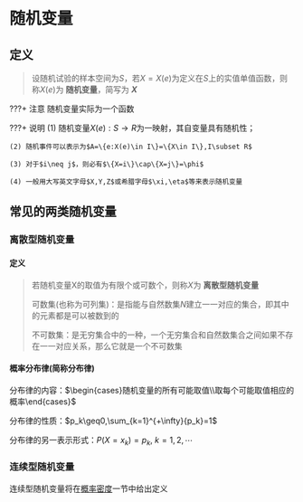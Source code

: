 # 随机变量

## 定义

> 设随机试验的样本空间为$S$，若$X=X(e)$为定义在$S$上的实值单值函数，则称$X(e)$为 **随机变量**，简写为 **$X$**

???+ 注意
    随机变量实际为一个函数

???+ 说明
    (1) 随机变量$X(e):S\rightarrow R$为一映射，其自变量具有随机性；

    (2) 随机事件可以表示为$A=\{e:X(e)\in I\}=\{X\in I\},I\subset R$

    (3) 对于$i\neq j$，则必有$\{X=i\}\cap\{X=j\}=\phi$
    
    (4) 一般用大写英文字母$X,Y,Z$或希腊字母$\xi,\eta$等来表示随机变量

## 常见的两类随机变量

### 离散型随机变量

#### 定义

> 若随机变量X的取值为有限个或可数个，则称$X$为 **离散型随机变量**
>
> 可数集(也称为可列集)：是指能与自然数集$N$建立一一对应的集合，即其中的元素都是可以被数到的
>
> 不可数集：是无穷集合中的一种，一个无穷集合和自然数集合之间如果不存在一一对应关系，那么它就是一个不可数集

#### 概率分布律(简称分布律)

分布律的内容：$\begin{cases}随机变量的所有可能取值\\取每个可能取值相应的概率\end{cases}$

分布律的性质：$p_k\geq0,\sum_{k=1}^{+\infty}{p_k}=1$

分布律的另一表示形式：$P(X=x_k)=p_k,\ k=1,2,\cdots$

### 连续型随机变量

连续型随机变量将在[概率密度]()一节中给出定义